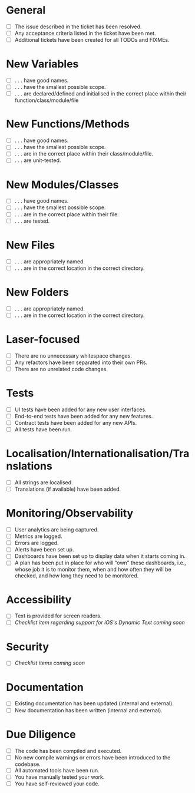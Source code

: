 # General
- [ ] The issue described in the ticket has been resolved.
- [ ] Any acceptance criteria listed in the ticket have been met.
- [ ] Additional tickets have been created for all TODOs and FIXMEs.
# New Variables
- [ ] . . . have good names.
- [ ] . . . have the smallest possible scope.
- [ ] . . . are declared/defined and initialised in the correct place within their function/class/module/file
# New Functions/Methods
- [ ] . . . have good names.
- [ ] . . . have the smallest possible scope.
- [ ] . . . are in the correct place within their class/module/file.
- [ ] . . . are unit-tested.
# New Modules/Classes
- [ ] . . . have good names.
- [ ] . . . have the smallest possible scope.
- [ ] . . . are in the correct place within their file.
- [ ] . . . are tested.
# New Files
- [ ] . . . are appropriately named.
- [ ] . . . are in the correct location in the correct directory.
# New Folders
- [ ] . . . are appropriately named.
- [ ] . . . are in the correct location in the correct directory.
# Laser-focused
- [ ] There are no unnecessary whitespace changes.
- [ ] Any refactors have been separated into their own PRs.
- [ ] There are no unrelated code changes.
# Tests
- [ ] UI tests have been added for any new user interfaces.
- [ ] End-to-end tests have been added for any new features.
- [ ] Contract tests have been added for any new APIs.
- [ ] All tests have been run.
# Localisation/Internationalisation/Translations
- [ ] All strings are localised.
- [ ] Translations (if available) have been added.
# Monitoring/Observability
- [ ] User analytics are being captured.
- [ ] Metrics are logged.
- [ ] Errors are logged.
- [ ] Alerts have been set up.
- [ ] Dashboards have been set up to display data when it starts coming in.
- [ ] A plan has been put in place for who will “own” these dashboards, i.e., whose job it is to monitor them, when and how often they will be checked, and how long they need to be monitored.
# Accessibility
- [ ] Text is provided for screen readers.
- [ ] _Checklist item regarding support for iOS's Dynamic Text coming soon_ 
# Security
- [ ] _Checklist items coming soon_
# Documentation
- [ ] Existing documentation has been updated (internal and external).
- [ ] New documentation has been written (internal and external).
# Due Diligence
- [ ] The code has been compiled and executed.
- [ ] No new compile warnings or errors have been introduced to the codebase.
- [ ] All automated tools have been run.
- [ ] You have manually tested your work.
- [ ] You have self-reviewed your code.

